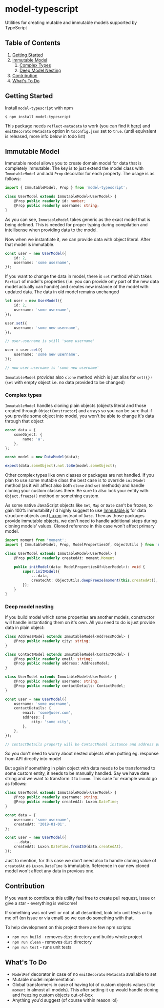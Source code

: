 # model-typescript

Utilities for creating mutable and immutable models supported by TypeScript

## Table of Contents

1. [Getting Started](#getting-started)
1. [Immutable Model](#immutable-model)
    1. [Complex Types](#complex-types)
    1. [Deep Model Nesting](#deep-model-nesting)
1. [Contribution](#contribution)
1. [What's To Do](#whats-to-do)

## Getting Started

Install `model-typescript` with [npm](https://www.npmjs.com/)

```
$ npm install model-typescript
```

This package needs `reflect-metadata` to work (you can find it [here](https://www.npmjs.com/package/reflect-metadata)) and `emitDecoratorMetadata` option in `tsconfig.json` set to `true`. (until equivalent is released, more info below in todo list)

## Immutable Model

Immutable model allows you to create domain model for data that is completely immutable. The key is to just extend the model class with `ImmutableModel` and add `Prop` decorator for each property. The usage is as follows:

```ts
import { ImmutableModel, Prop } from 'model-typescript';

class UserModel extends ImmutableModel<UserModel> {
    @Prop public readonly id: number;
    @Prop public readonly username: string;
}
```

As you can see, `ImmutableModel` takes generic as the exact model that is being defined. This is needed for proper typing during compilation and intellisense when providing data to the model.

Now when we instantiate it, we can provide data with object literal. After that model is immutable.

```ts
const user = new UserModel({
    id: 2,
    username: 'some username',
});
```

If you want to change the data in model, there is `set` method which takes `Partial` of model's properties (i.e. you can provide only part of the new data model actually can handle) and creates new instance of the model with updated data. The data in old model remains unchanged

```ts
let user = new UserModel({
    id: 2,
    username: 'some username',
});

user.set({
    username: 'some new username',
});

// user.username is still 'some username'

user = user.set({
    username: 'some new username',
});

// now user.username is 'some new username'
```

`ImmutableModel` provides also `clone` method which is just alias for `set({})` (`set` with empty object i.e. no data provided to be changed)

### Complex types

`ImmutableModel` handles cloning plain objects (objects literal and those created through `ObjectConstructor`) and arrays so you can be sure that if you provide some object into model, you won't be able to change it's data through that object

```ts
const data = {
    someObject: {
        name: 'a',
    },
};

const model = new DataModel(data);

expect(data.someObject).not.toBe(model.someObject);
```

Other complex types like own classes or packages are not handled. If you plan to use some mutable class the best case is to override `initModel` method (as it will affect also both `clone` and `set` methods) and handle cloning your custom classes there. Be sure to also lock your entity with `Object.freeze()` method or something custom.

As some native JavaScript objects like `Set`, `Map` or `Date` can't be frozen, to gain 100% immutability I'd highly suggest to use [Immutable.js](https://npmjs.com/package/immutable) for data structure objects and [Luxon](https://npmjs.com/package/luxon) instead of `Date`. Then as those packages provide immutable objects, we don't need to handle additional steps during cloning models' values. Cloned reference in this case won't affect primary model.

```ts
import moment from 'moment';
import { ImmutableModel, Prop, ModelPropertiesOf, ObjectUtils } from 'model-typescript';

class UserModel extends ImmutableModel<UserModel> {
    @Prop public readonly createdAt: moment.Moment

    public initModel(data: ModelPropertiesOf<UserModel>): void {
        super.initModel({
            ...data,
            createdAt: ObjectUtils.deepFreeze(moment(this.createdAt)),
        });
    }
}
```

### Deep model nesting

If you build model which some properties are another models, constructor will handle instantiating them on it's own. All you need to do is just provide data in plain object:

```ts
class AddressModel extends ImmutableModel<AddressModel> {
    @Prop public readonly city: string;
}

class ContactModel extends ImmutableModel<ContactModel> {
    @Prop public readonly email: string;
    @Prop public readonly address: AddressModel;
}

class UserModel extends ImmutableModel<UserModel> {
    @Prop public readonly username: string;
    @Prop public readonly contactDetails: ContactModel;
}

const user = new UserModel({
    username: 'some username',
    contactDetails: {
        email: 'some@user.com',
        address: {
            city: 'some city',
        },
    },
});

// contactDetails property will be ContactModel instance and address property will be AddressModel instance
```

So you don't need to worry about nested objects when putting eg. response from API directly into model

But again if something in plain object with data needs to be transformed to some custom entity, it needs to be manually handled. Say we have date string and we want to transform it to `Luxon`. This case for example would go as follows:

```ts
class UserModel extends ImmutableModel<UserModel> {
    @Prop public readonly username: string;
    @Prop public readonly createdAt: Luxon.DateTime;
}

const data = {
    username: 'some username',
    createdAt: '2019-01-01',
};

const user = new UserModel({
    ...data,
    createdAt: Luxon.DateTime.fromISO(data.createdAt),  
});
```

Just to mention, for this case we don't need also to handle cloning value of `createdAt` as `Luxon.DateTime` is immutable. Reference in our new cloned model won't affect any data in previous one. 

## Contribution

If you want to contribute this utility feel free to create pull request, issue or give a star - everything is welcome!

If something was not well or not at all described, look into unit tests or tip me off (on issue or via email) so we can do something with that.

To help development on this project there are few npm scripts:
- `npm run build` - removes `dist` directory and builds whole project
- `npm run clean` - removes `dist` directory
- `npm run test` - runs unit tests

## What's To Do

- `ModelRef` decorator in case of no `emitDecoratorMetadata` available to set
- Mutable model implementation
- Global transformers in case of having lot of custom objects values (like `moment` in almost all models). This after setting it up would handle cloning and freezing custom objects out-of-box
- Anything you'd suggest (of course within reason lol)
